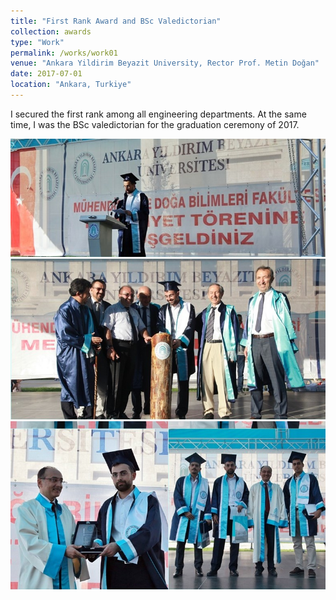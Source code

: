 ```yaml
---
title: "First Rank Award and BSc Valedictorian"
collection: awards
type: "Work"
permalink: /works/work01
venue: "Ankara Yildirim Beyazit University, Rector Prof. Metin Doğan"
date: 2017-07-01
location: "Ankara, Turkiye"
---
```


I secured the first rank among all engineering departments. At the same time, I was the BSc valedictorian for the graduation ceremony of 2017.

![award01_1](https://github.com/A-Kerim/abdulrahmankerim.github.io/blob/98b5ddb7cf94e5e32fe569424321b2e3c1c7014e/images/award01_1.jpg?raw=true)
![award01_2](https://github.com/A-Kerim/abdulrahmankerim.github.io/blob/98b5ddb7cf94e5e32fe569424321b2e3c1c7014e/images/award01_2.jpg?raw=true)
![award01_3](https://github.com/A-Kerim/abdulrahmankerim.github.io/blob/98b5ddb7cf94e5e32fe569424321b2e3c1c7014e/images/award01_3.jpg?raw=true)

